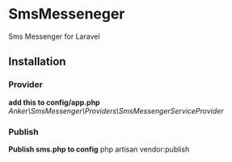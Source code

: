 # SmsMesseneger
Sms Messenger for Laravel

## Installation
### Provider
**add this to config/app.php**
*Anker\SmsMessenger\Providers\SmsMessengerServiceProvider*

### Publish
**Publish sms.php to config**
php artisan vendor:publish



